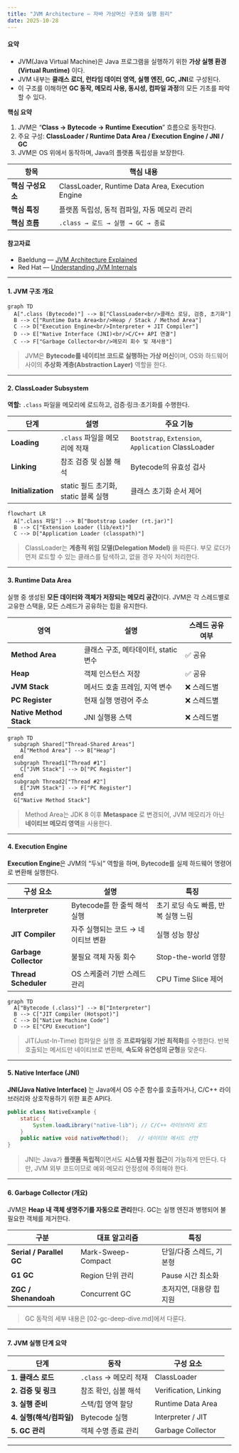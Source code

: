 ```yaml
---
title: "JVM Architecture — 자바 가상머신 구조와 실행 원리"
date: 2025-10-28
---
```


#### 요약

- JVM(Java Virtual Machine)은 Java 프로그램을 실행하기 위한 **가상 실행 환경(Virtual Runtime)** 이다.  
- JVM 내부는 **클래스 로더, 런타임 데이터 영역, 실행 엔진, GC, JNI**로 구성된다.  
- 이 구조를 이해하면 **GC 동작, 메모리 사용, 동시성, 컴파일 과정**의 모든 기초를 파악할 수 있다.

**핵심 요약**
1. JVM은 “**Class → Bytecode → Runtime Execution**” 흐름으로 동작한다.  
2. 주요 구성: **ClassLoader / Runtime Data Area / Execution Engine / JNI / GC**  
3. JVM은 OS 위에서 동작하며, Java의 플랫폼 독립성을 보장한다.

| 항목          | 핵심 내용                                            |
| ----------- | ------------------------------------------------ |
| **핵심 구성요소** | ClassLoader, Runtime Data Area, Execution Engine |
| **핵심 특징**   | 플랫폼 독립성, 동적 컴파일, 자동 메모리 관리                       |
| **핵심 흐름**   | `.class → 로드 → 실행 → GC → 종료`                     |


#### 참고자료
* Baeldung — [JVM Architecture Explained](https://www.baeldung.com/jvm-architecture)
* Red Hat — [Understanding JVM Internals](https://developers.redhat.com/articles/understanding-jvm)

---

#### 1. JVM 구조 개요

```mermaid
graph TD
  A[".class (Bytecode)"] --> B["ClassLoader<br/>클래스 로딩, 검증, 초기화"]
  B --> C["Runtime Data Area<br/>Heap / Stack / Method Area"]
  C --> D["Execution Engine<br/>Interpreter + JIT Compiler"]
  D --> E["Native Interface (JNI)<br/>C/C++ API 연결"]
  C --> F["Garbage Collector<br/>메모리 회수 및 재사용"]
```

> JVM은 **Bytecode를 네이티브 코드로 실행하는 가상 머신**이며,
> OS와 하드웨어 사이의 **추상화 계층(Abstraction Layer)** 역할을 한다.

---

#### 2. ClassLoader Subsystem

**역할:** `.class` 파일을 메모리에 로드하고, 검증·링크·초기화를 수행한다.

| 단계                 | 설명                          | 주요 기능                                               |
| ------------------ | --------------------------- | --------------------------------------------------- |
| **Loading**        | `.class` 파일을 메모리에 적재        | `Bootstrap`, `Extension`, `Application` ClassLoader |
| **Linking**        | 참조 검증 및 심볼 해석               | Bytecode의 유효성 검사                                    |
| **Initialization** | static 필드 초기화, static 블록 실행 | 클래스 초기화 순서 제어                                       |

```mermaid
flowchart LR
  A[".class 파일"] --> B["Bootstrap Loader (rt.jar)"]
  B --> C["Extension Loader (lib/ext)"]
  C --> D["Application Loader (classpath)"]
```

> ClassLoader는 **계층적 위임 모델(Delegation Model)** 을 따른다.
> 부모 로더가 먼저 로드할 수 있는 클래스를 탐색하고, 없을 경우 자식이 처리한다.

---

#### 3. Runtime Data Area

실행 중 생성된 **모든 데이터와 객체가 저장되는 메모리 공간**이다.
JVM은 각 스레드별로 고유한 스택을, 모든 스레드가 공유하는 힙을 유지한다.

| 영역                      | 설명                       | 스레드 공유 여부 |
| ----------------------- | ------------------------ | --------- |
| **Method Area**         | 클래스 구조, 메타데이터, static 변수 | ✅ 공유      |
| **Heap**                | 객체 인스턴스 저장               | ✅ 공유      |
| **JVM Stack**           | 메서드 호출 프레임, 지역 변수        | ❌ 스레드별    |
| **PC Register**         | 현재 실행 명령어 주소             | ❌ 스레드별    |
| **Native Method Stack** | JNI 실행용 스택               | ❌ 스레드별    |

```mermaid
graph TD
  subgraph Shared["Thread-Shared Areas"]
    A["Method Area"] --> B["Heap"]
  end
  subgraph Thread1["Thread #1"]
    C["JVM Stack"] --> D["PC Register"]
  end
  subgraph Thread2["Thread #2"]
    E["JVM Stack"] --> F["PC Register"]
  end
  G["Native Method Stack"]
```

> Method Area는 JDK 8 이후 **Metaspace** 로 변경되어,
> JVM 메모리가 아닌 **네이티브 메모리 영역**을 사용한다.

---

#### 4. Execution Engine

**Execution Engine**은 JVM의 “두뇌” 역할을 하며,
Bytecode를 실제 하드웨어 명령어로 변환해 실행한다.

| 구성 요소                 | 설명                   | 특징                    |
| --------------------- | -------------------- | --------------------- |
| **Interpreter**       | Bytecode를 한 줄씩 해석 실행 | 초기 로딩 속도 빠름, 반복 실행 느림 |
| **JIT Compiler**      | 자주 실행되는 코드 → 네이티브 변환 | 실행 성능 향상              |
| **Garbage Collector** | 불필요 객체 자동 회수         | Stop-the-world 영향     |
| **Thread Scheduler**  | OS 스케줄러 기반 스레드 관리    | CPU Time Slice 제어     |

```mermaid
graph TD
  A["Bytecode (.class)"] --> B["Interpreter"]
  B --> C["JIT Compiler (Hotspot)"]
  C --> D["Native Machine Code"]
  D --> E["CPU Execution"]
```

> JIT(Just-In-Time) 컴파일은 실행 중 **프로파일링 기반 최적화**를 수행한다.
> 반복 호출되는 메서드만 네이티브로 변환해, **속도와 유연성의 균형**을 맞춘다.

---

#### 5. Native Interface (JNI)

**JNI(Java Native Interface)** 는 Java에서 OS 수준 함수를 호출하거나,
C/C++ 라이브러리와 상호작용하기 위한 표준 API다.

```java
public class NativeExample {
    static {
        System.loadLibrary("native-lib"); // C/C++ 라이브러리 로드
    }
    public native void nativeMethod();   // 네이티브 메서드 선언
}
```

> JNI는 Java가 **플랫폼 독립적**이면서도 **시스템 자원 접근**이 가능하게 만든다.
> 다만, JVM 외부 코드이므로 예외·메모리 안정성에 주의해야 한다.

---

#### 6. Garbage Collector (개요)

JVM은 **Heap 내 객체 생명주기를 자동으로 관리**한다.
GC는 실행 엔진과 병행되어 불필요한 객체를 제거한다.

| 구분                       | 대표 알고리즘            | 특징             |
| ------------------------ | ------------------ | -------------- |
| **Serial / Parallel GC** | Mark-Sweep-Compact | 단일/다중 스레드, 기본형 |
| **G1 GC**                | Region 단위 관리       | Pause 시간 최소화   |
| **ZGC / Shenandoah**     | Concurrent GC      | 초저지연, 대용량 힙 지원 |

> GC 동작의 세부 내용은 [02-gc-deep-dive.md]에서 다룬다.

---

#### 7. JVM 실행 단계 요약

| 단계                | 동작                | 구성 요소                 |
| ----------------- | ----------------- | --------------------- |
| **1. 클래스 로드**     | `.class` → 메모리 적재 | ClassLoader           |
| **2. 검증 및 링크**    | 참조 확인, 심볼 해석      | Verification, Linking |
| **3. 실행 준비**      | 스택/힙 영역 할당        | Runtime Data Area     |
| **4. 실행(해석/컴파일)** | Bytecode 실행       | Interpreter / JIT     |
| **5. GC 관리**      | 객체 수명 종료 관리       | Garbage Collector     |

---

